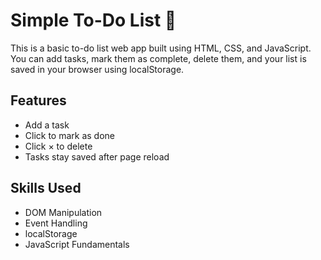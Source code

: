 # Simple To-Do List 📝

This is a basic to-do list web app built using HTML, CSS, and JavaScript.  
You can add tasks, mark them as complete, delete them, and your list is saved in your browser using localStorage.

## Features
- Add a task
- Click to mark as done
- Click × to delete
- Tasks stay saved after page reload

## Skills Used
- DOM Manipulation
- Event Handling
- localStorage
- JavaScript Fundamentals

